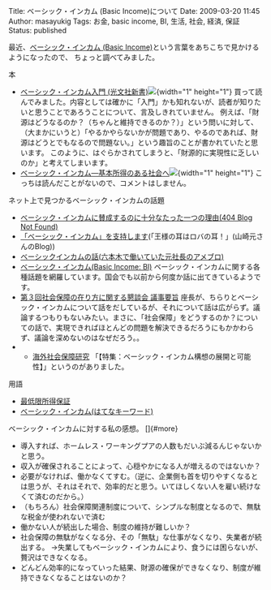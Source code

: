 Title: ベーシック・インカム (Basic Income)について
Date: 2009-03-20 11:45
Author: masayukig
Tags: お金, basic income, BI, 生活, 社会, 経済, 保証
Status: published

最近、[ベーシック・インカム (Basic Income)](http://ja.wikipedia.org/wiki/%E3%83%99%E3%83%BC%E3%82%B7%E3%83%83%E3%82%AF%E3%83%BB%E3%82%A4%E3%83%B3%E3%82%AB%E3%83%A0)という言葉をあちこちで見かけるようになったので、
ちょっと調べてみました。

本

-   [ベーシック・インカム入門
    (光文社新書)](http://www.amazon.co.jp/gp/product/4334034926?ie=UTF8&tag=hughundercons-22&linkCode=as2&camp=247&creative=7399&creativeASIN=4334034926)![](http://www.assoc-amazon.jp/e/ir?t=hughundercons-22&l=as2&o=9&a=4334034926){width="1" height="1"}
   買って読んでみました。内容としては確かに「入門」かも知れないが、読者が知りたいと思うことであろうことについて、言及しきれていません。
   例えば、「財源はどうなるのか？（ちゃんと維持できるのか？）」という問いに対して、
   （大まかにいうと）「やるかやらないかが問題であり、やるのであれば、財源はどうとでもなるので問題ない。」という趣旨のことが書かれていたと思います。
   このように、はぐらかされてしまうと、「財源的に実現性に乏しいのか」と考えてしまいます。
-   [ベーシック・インカム―基本所得のある社会へ](http://www.amazon.co.jp/gp/product/4768469639?ie=UTF8&tag=hughundercons-22&linkCode=as2&camp=247&creative=7399&creativeASIN=4768469639)![](http://www.assoc-amazon.jp/e/ir?t=hughundercons-22&l=as2&o=9&a=4768469639){width="1" height="1"}
   こっちは読んだことがないので、コメントはしません。

ネット上で見つかるベーシック・インカムの話題

-   [ベーシック・インカムに賛成するのに十分なたった一つの理由(404 Blog Not Found)](http://blog.livedoor.jp/dankogai/archives/50907051.html)
-   [「ベーシック・インカム」を支持します](http://blog.goo.ne.jp/yamazaki_hajime/e/df9729ff82024e97dd3447d08d9c5f27)(「王様の耳はロバの耳！」(山崎元さんのBlog))
-   [ベーシックインカムの話(六本木で働いていた元社長のアメブロ)](http://ameblo.jp/takapon-jp/entry-10178349619.html)
-   [ベーシック・インカム(Basic Income: BI)](http://www.ritsumei.ac.jp/acd/gr/gsce/d/b03.htm)
   ベーシック・インカムに関する各種話題を網羅しています。国会でも以前から何度か話に出てきているようです。
-   [第３回社会保障の在り方に関する懇談会
    議事要旨](http://www.kantei.go.jp/jp/singi/syakaihosyou/dai3/3gijiyousi.html)
   座長が、ちらりとベーシック・インカムについて話をだしているが、それについて話は広がらず。議論するつもりもないみたい。まさに、「社会保障」をどうするのか？についての話で、実現できればほとんどの問題を解決できるだろうにもかかわらず、議論を深めないのはなぜだろう。。
-   -   [海外社会保障研究](http://www.ipss.go.jp/syoushika/bunken/sakuin/kaigai/157.htm)
   「【特集：ベーシック・インカム構想の展開と可能性】」というのがありました。

用語

-   [最低限所得保証](http://ja.wikipedia.org/wiki/%E3%83%99%E3%83%BC%E3%82%B7%E3%83%83%E3%82%AF%E3%83%BB%E3%82%A4%E3%83%B3%E3%82%AB%E3%83%A0)
-   [ベーシック・インカム(はてなキーワード)](http://d.hatena.ne.jp/keyword/%A5%D9%A1%BC%A5%B7%A5%C3%A5%AF%A1%A6%A5%A4%A5%F3%A5%AB%A5%E0)

ベーシック・インカムに対する私の感想。
[]{#more}

-   導入すれば、ホームレス・ワーキングプアの人数もだいぶ減るんじゃないかと思う。
-   収入が確保されることによって、心穏やかになる人が増えるのではないか？
-   必要がなければ、働かなくてすむ。（逆に、企業側も首を切りやすくなるとは思うが、それはそれで、効率的だと思う。いてほしくない人を雇い続けなくて済むのだから。）
-   （もちろん）社会保障関連制度について、シンプルな制度となるので、無駄な税金が使われないで済む
-   働かない人が続出した場合、制度の維持が難しいか？
-   社会保障の無駄がなくなる分、その「無駄」な仕事がなくなり、失業者が続出する。
   →失業してもベーシック・インカムにより、食うには困らないが、贅沢はできなくなる。
-   どんどん効率的になっていった結果、財源の確保ができなくなり、制度が維持できなくなることはないのか？

